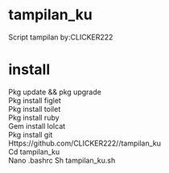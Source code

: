 # tampilan_ku

Script tampilan by:CLICKER222

# install 
Pkg update && pkg upgrade                    
Pkg install figlet                    
Pkg install toilet                    
Pkg install ruby                    
Gem install lolcat                    
Pkg install git                    
Https://github.com/CLICKER222//tampilan_ku                    
Cd tampilan_ku                    
Nano .bashrc
Sh tampilan_ku.sh
